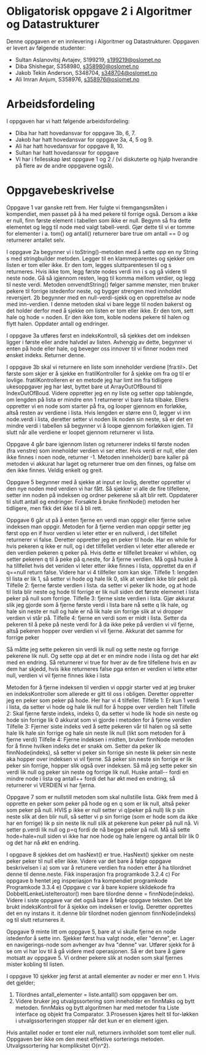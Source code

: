 # Obligatorisk oppgave 2 i Algoritmer og Datastrukturer

Denne oppgaven er en innlevering i Algoritmer og Datastrukturer. 
Oppgaven er levert av følgende studenter:
* Sultan Aslanovitsj Avtajev, S199219, s199219@oslomet.no
* Diba Shishegar, S358980, s358980@oslomet.no
* Jakob Tekin Anderson, S348704, s348704@oslomet.no
* Ali Imran Anjum, S358976, s358976@oslomet.no

# Arbeidsfordeling

I oppgaven har vi hatt følgende arbeidsfordeling:
* Diba har hatt hovedansvar for oppgave 3b, 6, 7.
* Jakob har hatt hovedansvar for oppgave 3a, 4, 5 og 9.
* Ali har hatt hovedansvar for oppgave 8, 10.
* Sultan har hatt hovedansvar for oppgave
* Vi har i fellesskap løst oppgave 1 og 2 / (vi diskuterte og hjalp hverandre på flere av de andre oppgavene også).

# Oppgavebeskrivelse

Oppgave 1 var ganske rett frem. Her fulgte vi fremgangsmåten i kompendiet,
men passet på å ha med pekere til forrige også. Dersom a ikke er null, finn
første element i tabellen som ikke er null. Begynn så fra dette elementet og
legg til node med valgt tabell-verdi. Gjør dette til vi er tomme for
elementer i a. tom() og antall() returnerer bare true om antall == 0 og
returnerer antallet selv.

I oppgave 2a begynner vi i toString()-metoden med å sette opp en ny String s med stringbuilder 
metoden. Legger til en klammeparentes og sjekker om listen er tom eller ikke. Er den tom, 
legges sluttparentesen til og s returneres. Hvis ikke tom, legg første nodes verdi 
inn i s og gå videre til neste node. Gå så igjennom resten, legg til komma mellom verdier, og 
legg til neste verdi. Metoden omvendtString() følger samme mønster, men bruker pekere til forrige 
istedenfor neste, og bygger strengen med innholdet reversjert.
2b begynner med en null-verdi-sjekk og en opprettelse av node med inn-verdien.
I denne metoden skal vi bare legge til noden bakerst og det holder derfor med å 
sjekke om listen er tom eller ikke. Er den tom, sett hale og hode = noden. Er den 
ikke tom, koble nodens pekere til halen og flytt halen. Oppdater antall og endringer.

I oppgave 3a utføres først en indeksKontroll, så sjekkes det om indeksen
ligger i første eller andre halvdel av listen. Avhengig av dette, begynner vi
enten på hode eller hale, og beveger oss innover til vi finner noden med
ønsket indeks. Returner denne.

I oppgave 3b skal vi returnere en liste som inneholder verdiene [fra:til>. Det første som skjer er
å sjekke en fratilKontroller for å sjekke om fra og til er lovlige. fratilKontrolleren er en metode jeg har limt inn fra
tidligere ukesoppgaver jeg har løst, byttet bare ut ArrayOutOfBound til IndexOutOfBoud. 
Videre oppretter jeg en ny liste og setter opp tablengde, om lengden på lista er mindre enn 1 returnerer
vi bare lista tilbake. Ellers oppretter vi en node som starter på fra, og looper gjennom en forløkke, 
altså resten av verdiene i lista. Hvis lengden er større enn 0, legger
vi inn node.verdi i lista, deretter setter vi noden lik noden sin neste, så er det en mindre verdi i tabellen
så begynner vi å loope gjennom forløkken igjen. Til slutt når alle verdiene er loopet gjennom returnerer vi lista.

Oppgave 4 går bare igjennom listen og returnerer indeks til første noden (fra
venstre) som inneholder verdien vi ser etter. Hvis verdi er null, eller den
ikke finnes i noen node, returner -1. Metoden inneholder() bare kaller på
metoden vi akkurat har laget og returnerer true om den finnes, og false om
den ikke finnes. Veldig enkelt og greit.

Oppgave 5 begynner med å sjekke at input er lovlig, deretter oppretter vi den
nye noden med verdien vi har fått. Så sjekker vi alle de fire tilfellene,
setter inn noden på indeksen og ordner pekerene så alt blir rett. Oppdaterer
til slutt antall og endringer. Forsøkte å bruke finnNode() metoden her
tidligere, men fikk det ikke til å bli rett.

Oppgave 6 går ut på å enten fjerne en verdi man oppgir eller fjerne selve indeksen man oppgir.
Metoden for å fjerne verdien man oppgir setter jeg først opp en if hvor verdien vi leter etter er en nullverdi, i det 
tilfellet returnerer vi false. Deretter oppretter jeg en peker til hode. Har en while for hvis pekeren q ikke er null, 
og i det tillfellet verdien vi leter etter allerede er den verdien pekeren q peker på. Hvis dette er tillfellet breaker
vi whilen, og setter pekeren q til å peke på q.neste, for å fjerne verdien. Må også huske å ha tillfellet hvis det veriden
vi leter etter ikke finnes i lista, opprettet da en if q==null return false. Videre har vi 4 tillfeller som kan skje.
Tilfelle 1: lengden til lista er lik 1, så setter vi hode og hale lik 0, slik at verdien ikke blir pekt på.
Tilfelle 2: fjerne første verdien i lista. da setter vi peker lik hode, og at hode til lista blir neste
og hode til forrige er lik null siden det første elemenet i lista peker på null som forrige.
Tilfelle 3: fjerne siste verdien i lista. Gjør akkurat slik jeg gjorde som å fjerne første verdi i lista 
bare nå sette q lik hale, og hale sin neste er null og hale er nå lik hale sin forrige slik at vi dropper verdien vi står 
på.
Tilfelle 4: fjerne en verdi som er midt i lista. Setter da pekeren til å peke på neste verdi for å da ikke peke på verdien
vi vil fjerne, altså pekeren hopper over verdien vi vil fjerne. Akkurat det samme for forrige peker

Så måtte jeg sette pekeren sin verdi lik null og sette neste og forrige pekerene lik null.
Og sette opp at det er en mindre node i lista og det har økt med en endring. Så returnerer vi true for hver av de fire 
tilfellene hvis en av dem har skjedd, hvis ikke returneres false pga enten er verdien vi lette etter null, verdien vi
vil fjerne finnes ikke i lista

Metoden for å fjerne indeksen til verdien vi oppgir starter ved at jeg bruker en indeksKontroller som allerede er gitt
til oss i obligen. Deretter oppretter jeg en peker som peker på hode. Her har vi 4 tilfeller.
Tilfelle 1: Er kun 1 verdi i lista, da setter vi hode og hale lik null for å hoppe over verdien helt
Tilfelle 2: Skal fjerne første indeks, indeks 0, da setter vi hode lik hode sin neste og hode sin forrige lik 0 
akkurat som vi gjorde i metoden for å fjerne verdien
Tilfelle 3: Fjerner siste indeks ved å sette pekeren vår til halen og så sette hale lik hale sin forrige og hale sin neste
lik null (likt som metoden for å fjerne verdi)
Tilfelle 4: Fjerne indeksen i midten, bruker finnNode metoden for å finne hvilken indeks det er snakk om.
Setter da peker lik finnNode(indeks), så setter vi peker sin forrige sin neste lik peker sin neste aka hopper
over indeksen vi vil fjerne. Så peker sin neste sin forrige er lik peker sin forrige, hopper slik også over indeksen.
Så må jeg sette peker sin verdi lik null og peker sin neste og forrige lik null. 
Huske antall-- fordi en mindre node i lista og antall++ fordi det har økt med en endring, så returnerer vi VERDIEN vi 
har fjerna.

Oppgave 7 som er nullstill metoden som skal nullstille lista.
Gikk frem med å opprette en peker som peker på hode og en q som er lik null, altså peker som peker på null.
HVIS p ikke er null setter vi q(peker på null) lik p sin neste slik at den blir null, så setter vi p sin forrige
(som er hode som da ikke har en forrige) 
lik p sin neste lik null slik at pekerene kun peker på null nå. Vi setter p.verdi lik null og p=q fordi de nå begge peker
på null. Må så sette hode=hale=null siden vi ikke har noe hode og hale lengere og antall blir lik 0
og det har nå økt en endring.



I opgpave 8 sjekkes det om hasNext() er true. HasNext() sjekker om neste peker peker til null eller ikke.
Videre var det bare å følge oppgave beskrivelsen i a) som var å retunere verdien fra noden 
etter å ha tilordnet denne til denne.neste. Fikk insperasjon fra programkode 3.2.4 c)
For oppgave b hentet jeg insperiasjon fra kompendiet programkode Programkode 3.3.4 e)
Oppgave c var å bare kopiere skildekode fra DobbeltLenkeListeIteroator() men bare tilordne denne = finnNode(indeks).
Videre i siste oppgave var det også bare å følge oppgave teksten. Det ble brukt indeksKontroll
for å sjekke om indeksen er lovlig. Deretter opprettes det en ny instans it. it.denne blir tilordnet noden gjennom finnNode(indeks)
og til slutt returneres it.

Oppgave 9 minte litt om oppgave 5, bare at vi skulle fjerne en node
istedenfor å sette inn. Sjekker først hva valgt node, eller "denne", er.
Lager en navigerings-node som avhenger av hva "denne" var. Utfører sjekk
for å se om vi har lov til å gå videre med operasjonen. Så er det bare å
gjøre motsatt av oppgave 5. Vi ordner pekere slik at noden som skal fjernes
mister kobling til listen.

I oppgave 10 sjekker jeg først at antall elementer av noder er mer enn 1. Hvis det gjelder;
1. Tilordnes antall_elementer = liste.antall() som oppgaven ber om. 
2. Videre bruker jeg utvalgssortering som inneholder en finnMaks og bytt metoden. 
finnMaks og bytt algoritmen har med metoder fra Liste interface og objekt fra Comparator.
3.Prosessen kjøres helt til for-løkken i utvalgssorteringen stopper når det kun er en element igjen.

Hvis antallet noder er tomt eler null, returners innholdet som tomt eller null. 
Oppgaven ber ikke om den mest effektive sorterings metoden. Utvalgssortering har kompliksitet O(n^2).

